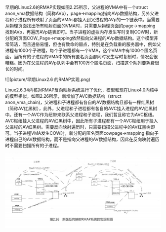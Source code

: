 早期的Linux2.6的RMAP实现如图2.25所示，父进程的VMA中有一个struct anon_vma数据结构（简称AVp），page->mapping指向AVp数据结构，另外父进程和子进程所有映射了页面的VMAs都挂入到父进程的AVp的一个链表中。当需要从物理页面找出所有映射页面的VMA时，只需要从物理页面的page->mapping 找到AVp，再遍历AVp链表即可。当子进程的虚拟内存发生写时复制COW时，新分配的页面COW_Page->mapping依然指向父进程的AVp数据结构。这个模型非常简洁，而且通俗易懂，但也有致命的弱点，特别是在负载重的服务器中，例如父进程有1000个子进程，每个子进程都有一个VMA，这个VMA中有1000个匿名页面，当所有的子进程的VMA中的所有匿名页面都同时发生写时复制时，情况会很糟糕。因为在父进程的AVp队列中会有100万个匿名页面，扫描这个队列要耗费很长的时间。

![](picture/早期Linux2.6 的RMAP实现.png)

Linux2.6.34内核对RMAP反向映射系统进行了优化，模型和现在Linux4.0内核中的模型相似，如图2.26所示，新增加了AVC数据结构（struct anon_vma_chain)，父进程和子进程都有各自的AV数据结构且都有一棵红黑树（简称AV红黑树），此外，父进程和子进程都有各自的AVC挂入进程的AV红黑树中。还有一个AVC作为纽带来联系父进程和子进程，我们暂且称它为AVC枢纽。AVC枢纽挂入父进程的AV红黑树中，因此所有子进程都有一个AVC枢纽用于挂入父进程的AV红黑树。需要反向映射遍历时，只需要扫描父进程中的AV红黑树即可。当子进程VMA发生COW时，新分配的匿名页面cowpage->mapping 指向子进程自己的AV数据结构，而不是指向父进程的AV数据结构，因此在反向映射遍历时不需要扫描所有的子进程。

![新版反向映射RMAP系统的实现框图](picture/新版反向映射RMAP系统的实现框图.png)